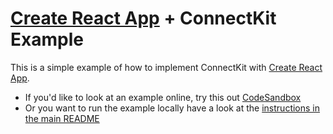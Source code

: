 # [Create React App](https://github.com/facebook/create-react-app) + ConnectKit Example

This is a simple example of how to implement ConnectKit with [Create React App](https://github.com/facebook/create-react-app).

- If you'd like to look at an example online, try this out [CodeSandbox](https://codesandbox.io/s/5rhqm0?file=/README.md)
- Or you want to run the example locally have a look at the [instructions in the main README](https://github.com/family-dev/connectkit/blob/main/README.md#running-examples-locally)
